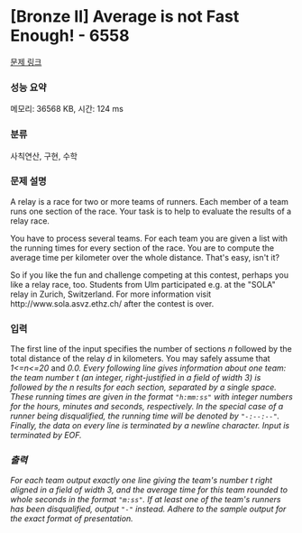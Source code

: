 # [Bronze II] Average is not Fast Enough! - 6558 

[문제 링크](https://www.acmicpc.net/problem/6558) 

### 성능 요약

메모리: 36568 KB, 시간: 124 ms

### 분류

사칙연산, 구현, 수학

### 문제 설명

<p>A relay is a race for two or more teams of runners. Each member of a team runs one section of the race. Your task is to help to evaluate the results of a relay race.</p>

<p>You have to process several teams. For each team you are given a list with the running times for every section of the race. You are to compute the average time per kilometer over the whole distance. That's easy, isn't it?</p>

<p>So if you like the fun and challenge competing at this contest, perhaps you like a relay race, too. Students from Ulm participated e.g. at the "SOLA" relay in Zurich, Switzerland. For more information visit http://www.sola.asvz.ethz.ch/ after the contest is over.</p>

### 입력 

 <p>The first line of the input specifies the number of sections <em>n</em> followed by the total distance of the relay <em>d</em> in kilometers. You may safely assume that <em>1<=n<=20</em> and <em>0.0<d<200.0</em>. Every following line gives information about one team: the team number <em>t</em> (an integer, right-justified in a field of width 3) is followed by the <em>n</em> results for each section, separated by a single space. These running times are given in the format <code>"h:mm:ss"</code> with integer numbers for the hours, minutes and seconds, respectively. In the special case of a runner being disqualified, the running time will be denoted by <code>"-:--:--"</code>. Finally, the data on every line is terminated by a <em>newline</em> character. Input is terminated by EOF.</p>

### 출력 

 <p>For each team output exactly one line giving the team's number <em>t</em> right aligned in a field of width 3, and the average time for this team rounded to whole seconds in the format <code>"m:ss"</code>. If at least one of the team's runners has been disqualified, output <code>"-"</code> instead. Adhere to the sample output for the exact format of presentation.</p>

